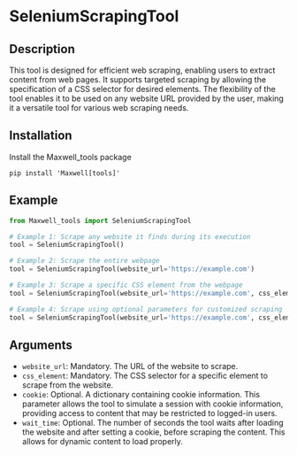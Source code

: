 # SeleniumScrapingTool

## Description
This tool is designed for efficient web scraping, enabling users to extract content from web pages. It supports targeted scraping by allowing the specification of a CSS selector for desired elements. The flexibility of the tool enables it to be used on any website URL provided by the user, making it a versatile tool for various web scraping needs.

## Installation
Install the Maxwell_tools package
```
pip install 'Maxwell[tools]'
```

## Example
```python
from Maxwell_tools import SeleniumScrapingTool

# Example 1: Scrape any website it finds during its execution
tool = SeleniumScrapingTool()

# Example 2: Scrape the entire webpage
tool = SeleniumScrapingTool(website_url='https://example.com')

# Example 3: Scrape a specific CSS element from the webpage
tool = SeleniumScrapingTool(website_url='https://example.com', css_element='.main-content')

# Example 4: Scrape using optional parameters for customized scraping
tool = SeleniumScrapingTool(website_url='https://example.com', css_element='.main-content', cookie={'name': 'user', 'value': 'John Doe'})
```

## Arguments
- `website_url`: Mandatory. The URL of the website to scrape.
- `css_element`: Mandatory. The CSS selector for a specific element to scrape from the website.
- `cookie`: Optional. A dictionary containing cookie information. This parameter allows the tool to simulate a session with cookie information, providing access to content that may be restricted to logged-in users.
- `wait_time`: Optional. The number of seconds the tool waits after loading the website and after setting a cookie, before scraping the content. This allows for dynamic content to load properly.
